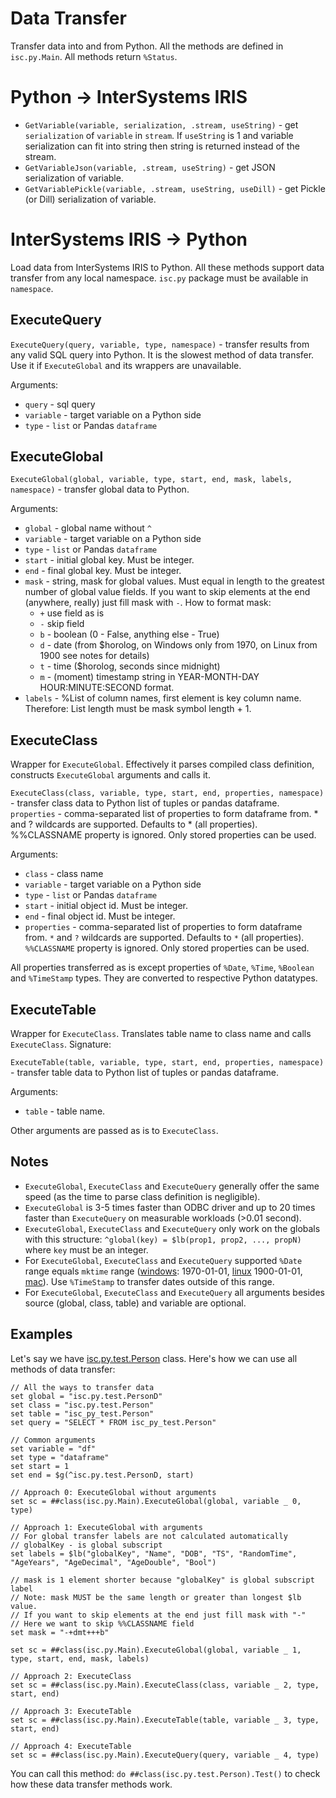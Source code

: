 # Data Transfer

Transfer data into and from Python. All the methods are defined in `isc.py.Main`. All methods return `%Status`.

# Python -> InterSystems IRIS

- `GetVariable(variable, serialization, .stream, useString)` - get `serialization` of `variable` in `stream`. If `useString` is 1 and variable serialization can fit into string then string is returned instead of the stream.
- `GetVariableJson(variable, .stream, useString)` - get JSON serialization of variable.
- `GetVariablePickle(variable, .stream, useString, useDill)` - get Pickle (or Dill) serialization of variable.

# InterSystems IRIS -> Python

Load data from InterSystems IRIS to Python. 
All these methods support data transfer from any local namespace. `isc.py` package must be available in `namespace`.

## ExecuteQuery

`ExecuteQuery(query, variable, type, namespace)` - transfer results from any valid SQL query into Python. It is the slowest method of data transfer. Use it if `ExecuteGlobal` and its wrappers are unavailable.

Arguments:
- `query` - sql query
- `variable` - target variable on a Python side
- `type` - `list` or Pandas `dataframe`


## ExecuteGlobal

`ExecuteGlobal(global, variable, type, start, end, mask, labels, namespace)` - transfer global data to Python.

Arguments:
- `global` - global name without `^`
- `variable` - target variable on a Python side
- `type` - `list` or Pandas `dataframe`
- `start` - initial global key. Must be integer.
- `end` - final global key. Must be integer.
- `mask` - string, mask for global values. Must equal in length to the greatest number of global value fields. If you want to skip elements at the end (anywhere, really) just fill mask with `-`. How to format mask:
  -   `+` use field as is
  -   `-` skip field
  -   `b` - boolean (0 - False, anything else - True)
  -   `d` - date (from $horolog, on Windows only from 1970, on Linux from 1900 see notes for details)
  -   `t` - time ($horolog, seconds since midnight) 
  -   `m` - (moment) timestamp string in YEAR-MONTH-DAY HOUR:MINUTE:SECOND format.
- `labels` - %List of column names, first element is key column name. Therefore: List length must be mask symbol length + 1.

## ExecuteClass

Wrapper for `ExecuteGlobal`. Effectively it parses compiled class definition, constructs `ExecuteGlobal` arguments and calls it. 

`ExecuteClass(class, variable, type, start, end, properties, namespace)` - transfer class data to Python list of tuples or pandas dataframe. `properties` - comma-separated list of properties to form dataframe from. * and ? wildcards are supported. Defaults to * (all properties). %%CLASSNAME property is ignored. Only stored properties can be used.

Arguments:
- `class` - class name
- `variable` - target variable on a Python side
- `type` - `list` or Pandas `dataframe`
- `start` - initial object id. Must be integer.
- `end` - final object id. Must be integer.
- `properties` - comma-separated list of properties to form dataframe from. `*` and `?` wildcards are supported. Defaults to `*` (all properties). `%%CLASSNAME` property is ignored. Only stored properties can be used.

All properties transferred as is except properties of `%Date`, `%Time`, `%Boolean` and `%TimeStamp` types. They are converted to respective Python datatypes.

## ExecuteTable

Wrapper for `ExecuteClass`. Translates table name to class name and calls `ExecuteClass`. Signature:

`ExecuteTable(table, variable, type, start, end, properties, namespace)` - transfer table data to Python list of tuples or pandas dataframe.

Arguments:
- `table` - table name.

Other arguments are passed as is to `ExecuteClass`.

## Notes 

- `ExecuteGlobal`, `ExecuteClass` and `ExecuteQuery` generally offer the same speed (as the time to parse class definition is negligible).
- `ExecuteGlobal` is 3-5 times faster than ODBC driver and up to 20 times faster than `ExecuteQuery` on measurable workloads (>0.01 second).
- `ExecuteGlobal`, `ExecuteClass` and `ExecuteQuery` only work on the globals with this structure: `^global(key) = $lb(prop1, prop2, ..., propN)` where `key` must be an integer.
- For `ExecuteGlobal`, `ExecuteClass` and `ExecuteQuery` supported `%Date` range equals `mktime` range ([windows](https://docs.microsoft.com/en-us/cpp/c-runtime-library/reference/mktime-mktime32-mktime64?view=vs-2019): 1970-01-01, [linux](https://linux.die.net/man/3/mktime) 1900-01-01, [mac](https://developer.apple.com/library/archive/documentation/System/Conceptual/ManPages_iPhoneOS/man3/mktime.3.html)). Use `%TimeStamp` to transfer dates outside of this range.
- For `ExecuteGlobal`, `ExecuteClass` and `ExecuteQuery` all arguments besides source (global, class, table) and variable are optional.

## Examples

Let's say we have [isc.py.test.Person](https://github.com/intersystems-community/PythonGateway/blob/master/isc/py/test/Person.cls) class. Here's how we can use all methods of data transfer:

```
// All the ways to transfer data
set global = "isc.py.test.PersonD"
set class = "isc.py.test.Person"
set table = "isc_py_test.Person"
set query = "SELECT * FROM isc_py_test.Person"

// Common arguments
set variable = "df"
set type = "dataframe"
set start = 1
set end = $g(^isc.py.test.PersonD, start)

// Approach 0: ExecuteGlobal without arguments
set sc = ##class(isc.py.Main).ExecuteGlobal(global, variable _ 0, type)

// Approach 1: ExecuteGlobal with arguments	
// For global transfer labels are not calculated automatically
// globalKey - is global subscript
set labels = $lb("globalKey", "Name", "DOB", "TS", "RandomTime", "AgeYears", "AgeDecimal", "AgeDouble", "Bool")

// mask is 1 element shorter because "globalKey" is global subscript label
// Note: mask MUST be the same length or greater than longest $lb value. 
// If you want to skip elements at the end just fill mask with "-"
// Here we want to skip %%CLASSNAME field
set mask = "-+dmt+++b"

set sc = ##class(isc.py.Main).ExecuteGlobal(global, variable _ 1, type, start, end, mask, labels)

// Approach 2: ExecuteClass
set sc = ##class(isc.py.Main).ExecuteClass(class, variable _ 2, type, start, end)

// Approach 3: ExecuteTable
set sc = ##class(isc.py.Main).ExecuteTable(table, variable _ 3, type, start, end)

// Approach 4: ExecuteTable
set sc = ##class(isc.py.Main).ExecuteQuery(query, variable _ 4, type)
```

You can call this method: `do ##class(isc.py.test.Person).Test()` to check how these data transfer methods work.
